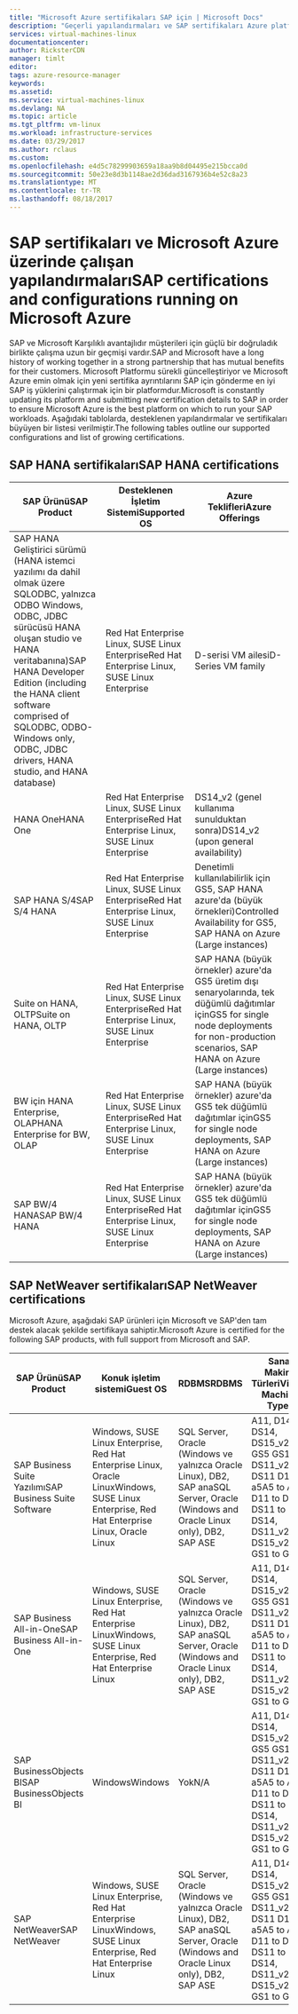 ```yaml
---
title: "Microsoft Azure sertifikaları SAP için | Microsoft Docs"
description: "Geçerli yapılandırmaları ve SAP sertifikaları Azure platformunda güncelleştirilmiş listesi."
services: virtual-machines-linux
documentationcenter: 
author: RicksterCDN
manager: timlt
editor: 
tags: azure-resource-manager
keywords: 
ms.assetid: 
ms.service: virtual-machines-linux
ms.devlang: NA
ms.topic: article
ms.tgt_pltfrm: vm-linux
ms.workload: infrastructure-services
ms.date: 03/29/2017
ms.author: rclaus
ms.custom: 
ms.openlocfilehash: e4d5c78299903659a18aa9b8d04495e215bcca0d
ms.sourcegitcommit: 50e23e8d3b1148ae2d36dad3167936b4e52c8a23
ms.translationtype: MT
ms.contentlocale: tr-TR
ms.lasthandoff: 08/18/2017
---
```

# <a name="sap-certifications-and-configurations-running-on-microsoft-azure"></a><span data-ttu-id="d283e-103">SAP sertifikaları ve Microsoft Azure üzerinde çalışan yapılandırmaları</span><span class="sxs-lookup"><span data-stu-id="d283e-103">SAP certifications and configurations running on Microsoft Azure</span></span>

<span data-ttu-id="d283e-104">SAP ve Microsoft Karşılıklı avantajlıdır müşterileri için güçlü bir doğruladık birlikte çalışma uzun bir geçmişi vardır.</span><span class="sxs-lookup"><span data-stu-id="d283e-104">SAP and Microsoft have a long history of working together in a strong partnership that has mutual benefits for their customers.</span></span> <span data-ttu-id="d283e-105">Microsoft Platformu sürekli güncelleştiriyor ve Microsoft Azure emin olmak için yeni sertifika ayrıntılarını SAP için gönderme en iyi SAP iş yüklerini çalıştırmak için bir platformdur.</span><span class="sxs-lookup"><span data-stu-id="d283e-105">Microsoft is constantly updating its platform and submitting new certification details to SAP in order to ensure Microsoft Azure is the best platform on which to run your SAP workloads.</span></span> <span data-ttu-id="d283e-106">Aşağıdaki tablolarda, desteklenen yapılandırmalar ve sertifikaları büyüyen bir listesi verilmiştir.</span><span class="sxs-lookup"><span data-stu-id="d283e-106">The following tables outline our supported configurations and list of growing certifications.</span></span> 

## <a name="sap-hana-certifications"></a><span data-ttu-id="d283e-107">SAP HANA sertifikaları</span><span class="sxs-lookup"><span data-stu-id="d283e-107">SAP HANA certifications</span></span>

| <span data-ttu-id="d283e-108">SAP Ürünü</span><span class="sxs-lookup"><span data-stu-id="d283e-108">SAP Product</span></span> | <span data-ttu-id="d283e-109">Desteklenen İşletim Sistemi</span><span class="sxs-lookup"><span data-stu-id="d283e-109">Supported OS</span></span> | <span data-ttu-id="d283e-110">Azure Teklifleri</span><span class="sxs-lookup"><span data-stu-id="d283e-110">Azure Offerings</span></span> |
| --- | --- | --- |
| <span data-ttu-id="d283e-111">SAP HANA Geliştirici sürümü (HANA istemci yazılımı da dahil olmak üzere SQLODBC, yalnızca ODBO Windows, ODBC, JDBC sürücüsü HANA oluşan studio ve HANA veritabanına)</span><span class="sxs-lookup"><span data-stu-id="d283e-111">SAP HANA Developer Edition (including the HANA client software comprised of SQLODBC, ODBO-Windows only, ODBC, JDBC drivers, HANA studio, and HANA database)</span></span> |<span data-ttu-id="d283e-112">Red Hat Enterprise Linux, SUSE Linux Enterprise</span><span class="sxs-lookup"><span data-stu-id="d283e-112">Red Hat Enterprise Linux, SUSE Linux Enterprise</span></span> | <span data-ttu-id="d283e-113">D-serisi VM ailesi</span><span class="sxs-lookup"><span data-stu-id="d283e-113">D-Series VM family</span></span> |
| <span data-ttu-id="d283e-114">HANA One</span><span class="sxs-lookup"><span data-stu-id="d283e-114">HANA One</span></span> |<span data-ttu-id="d283e-115">Red Hat Enterprise Linux, SUSE Linux Enterprise</span><span class="sxs-lookup"><span data-stu-id="d283e-115">Red Hat Enterprise Linux, SUSE Linux Enterprise</span></span> |<span data-ttu-id="d283e-116">DS14_v2 (genel kullanıma sunulduktan sonra)</span><span class="sxs-lookup"><span data-stu-id="d283e-116">DS14_v2 (upon general availability)</span></span> |
| <span data-ttu-id="d283e-117">SAP HANA S/4</span><span class="sxs-lookup"><span data-stu-id="d283e-117">SAP S/4 HANA</span></span> |<span data-ttu-id="d283e-118">Red Hat Enterprise Linux, SUSE Linux Enterprise</span><span class="sxs-lookup"><span data-stu-id="d283e-118">Red Hat Enterprise Linux, SUSE Linux Enterprise</span></span> |<span data-ttu-id="d283e-119">Denetimli kullanılabilirlik için GS5, SAP HANA azure'da (büyük örnekleri)</span><span class="sxs-lookup"><span data-stu-id="d283e-119">Controlled Availability for GS5, SAP HANA on Azure (Large instances)</span></span> |
| <span data-ttu-id="d283e-120">Suite on HANA, OLTP</span><span class="sxs-lookup"><span data-stu-id="d283e-120">Suite on HANA, OLTP</span></span> |<span data-ttu-id="d283e-121">Red Hat Enterprise Linux, SUSE Linux Enterprise</span><span class="sxs-lookup"><span data-stu-id="d283e-121">Red Hat Enterprise Linux, SUSE Linux Enterprise</span></span> |<span data-ttu-id="d283e-122">SAP HANA (büyük örnekler) azure'da GS5 üretim dışı senaryolarında, tek düğümlü dağıtımlar için</span><span class="sxs-lookup"><span data-stu-id="d283e-122">GS5 for single node deployments for non-production scenarios, SAP HANA on Azure (Large instances)</span></span> |
| <span data-ttu-id="d283e-123">BW için HANA Enterprise, OLAP</span><span class="sxs-lookup"><span data-stu-id="d283e-123">HANA Enterprise for BW, OLAP</span></span> |<span data-ttu-id="d283e-124">Red Hat Enterprise Linux, SUSE Linux Enterprise</span><span class="sxs-lookup"><span data-stu-id="d283e-124">Red Hat Enterprise Linux, SUSE Linux Enterprise</span></span> |<span data-ttu-id="d283e-125">SAP HANA (büyük örnekler) azure'da GS5 tek düğümlü dağıtımlar için</span><span class="sxs-lookup"><span data-stu-id="d283e-125">GS5 for single node deployments, SAP HANA on Azure (Large instances)</span></span> |
| <span data-ttu-id="d283e-126">SAP BW/4 HANA</span><span class="sxs-lookup"><span data-stu-id="d283e-126">SAP BW/4 HANA</span></span> |<span data-ttu-id="d283e-127">Red Hat Enterprise Linux, SUSE Linux Enterprise</span><span class="sxs-lookup"><span data-stu-id="d283e-127">Red Hat Enterprise Linux, SUSE Linux Enterprise</span></span> |<span data-ttu-id="d283e-128">SAP HANA (büyük örnekler) azure'da GS5 tek düğümlü dağıtımlar için</span><span class="sxs-lookup"><span data-stu-id="d283e-128">GS5 for single node deployments, SAP HANA on Azure (Large instances)</span></span> |

## <a name="sap-netweaver-certifications"></a><span data-ttu-id="d283e-129">SAP NetWeaver sertifikaları</span><span class="sxs-lookup"><span data-stu-id="d283e-129">SAP NetWeaver certifications</span></span>
<span data-ttu-id="d283e-130">Microsoft Azure, aşağıdaki SAP ürünleri için Microsoft ve SAP'den tam destek alacak şekilde sertifikaya sahiptir.</span><span class="sxs-lookup"><span data-stu-id="d283e-130">Microsoft Azure is certified for the following SAP products, with full support from Microsoft and SAP.</span></span>

| <span data-ttu-id="d283e-131">SAP Ürünü</span><span class="sxs-lookup"><span data-stu-id="d283e-131">SAP Product</span></span> | <span data-ttu-id="d283e-132">Konuk işletim sistemi</span><span class="sxs-lookup"><span data-stu-id="d283e-132">Guest OS</span></span> | <span data-ttu-id="d283e-133">RDBMS</span><span class="sxs-lookup"><span data-stu-id="d283e-133">RDBMS</span></span> | <span data-ttu-id="d283e-134">Sanal Makine Türleri</span><span class="sxs-lookup"><span data-stu-id="d283e-134">Virtual Machine Types</span></span> |
| --- | --- | --- | --- |
| <span data-ttu-id="d283e-135">SAP Business Suite Yazılımı</span><span class="sxs-lookup"><span data-stu-id="d283e-135">SAP Business Suite Software</span></span> |<span data-ttu-id="d283e-136">Windows, SUSE Linux Enterprise, Red Hat Enterprise Linux, Oracle Linux</span><span class="sxs-lookup"><span data-stu-id="d283e-136">Windows, SUSE Linux Enterprise, Red Hat Enterprise Linux, Oracle Linux</span></span> |<span data-ttu-id="d283e-137">SQL Server, Oracle (Windows ve yalnızca Oracle Linux), DB2, SAP ana</span><span class="sxs-lookup"><span data-stu-id="d283e-137">SQL Server, Oracle (Windows and Oracle Linux only), DB2, SAP ASE</span></span> |<span data-ttu-id="d283e-138">A11, D14, DS14, DS15_v2, GS5 GS1 DS11_v2 DS11 D11 a5</span><span class="sxs-lookup"><span data-stu-id="d283e-138">A5 to A11, D11 to D14, DS11 to DS14, DS11_v2 to DS15_v2, GS1 to GS5</span></span> |
| <span data-ttu-id="d283e-139">SAP Business All-in-One</span><span class="sxs-lookup"><span data-stu-id="d283e-139">SAP Business All-in-One</span></span> |<span data-ttu-id="d283e-140">Windows, SUSE Linux Enterprise, Red Hat Enterprise Linux</span><span class="sxs-lookup"><span data-stu-id="d283e-140">Windows, SUSE Linux Enterprise, Red Hat Enterprise Linux</span></span> |<span data-ttu-id="d283e-141">SQL Server, Oracle (Windows ve yalnızca Oracle Linux), DB2, SAP ana</span><span class="sxs-lookup"><span data-stu-id="d283e-141">SQL Server, Oracle (Windows and Oracle Linux only), DB2, SAP ASE</span></span> |<span data-ttu-id="d283e-142">A11, D14, DS14, DS15_v2, GS5 GS1 DS11_v2 DS11 D11 a5</span><span class="sxs-lookup"><span data-stu-id="d283e-142">A5 to A11, D11 to D14, DS11 to DS14, DS11_v2 to DS15_v2, GS1 to GS5</span></span> |
| <span data-ttu-id="d283e-143">SAP BusinessObjects BI</span><span class="sxs-lookup"><span data-stu-id="d283e-143">SAP BusinessObjects BI</span></span> |<span data-ttu-id="d283e-144">Windows</span><span class="sxs-lookup"><span data-stu-id="d283e-144">Windows</span></span> |<span data-ttu-id="d283e-145">Yok</span><span class="sxs-lookup"><span data-stu-id="d283e-145">N/A</span></span> |<span data-ttu-id="d283e-146">A11, D14, DS14, DS15_v2, GS5 GS1 DS11_v2 DS11 D11 a5</span><span class="sxs-lookup"><span data-stu-id="d283e-146">A5 to A11, D11 to D14, DS11 to DS14, DS11_v2 to DS15_v2, GS1 to GS5</span></span> |
| <span data-ttu-id="d283e-147">SAP NetWeaver</span><span class="sxs-lookup"><span data-stu-id="d283e-147">SAP NetWeaver</span></span> |<span data-ttu-id="d283e-148">Windows, SUSE Linux Enterprise, Red Hat Enterprise Linux</span><span class="sxs-lookup"><span data-stu-id="d283e-148">Windows, SUSE Linux Enterprise, Red Hat Enterprise Linux</span></span> |<span data-ttu-id="d283e-149">SQL Server, Oracle (Windows ve yalnızca Oracle Linux), DB2, SAP ana</span><span class="sxs-lookup"><span data-stu-id="d283e-149">SQL Server, Oracle (Windows and Oracle Linux only), DB2, SAP ASE</span></span> |<span data-ttu-id="d283e-150">A11, D14, DS14, DS15_v2, GS5 GS1 DS11_v2 DS11 D11 a5</span><span class="sxs-lookup"><span data-stu-id="d283e-150">A5 to A11, D11 to D14, DS11 to DS14, DS11_v2 to DS15_v2, GS1 to GS5</span></span> |
